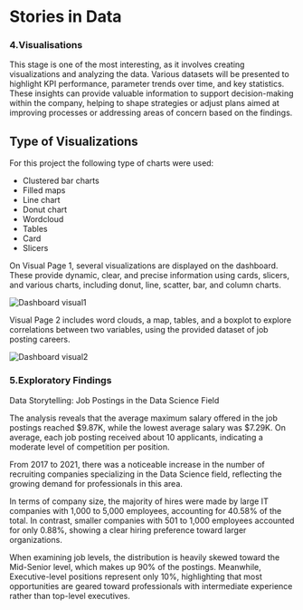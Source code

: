 # Stories in Data

### 4.Visualisations
This stage is one of the most interesting, as it involves creating visualizations and analyzing the data. Various datasets will be presented to highlight KPI performance, parameter trends over time, and key statistics. These insights can provide valuable information to support decision-making within the company, helping to shape strategies or adjust plans aimed at improving processes or addressing areas of concern based on the findings. 

## Type of Visualizations

For this project the following type of charts were used: 
- Clustered bar charts
- Filled maps
- Line chart
- Donut chart
- Wordcloud
- Tables
- Card
- Slicers

  

On Visual Page 1, several visualizations are displayed on the dashboard. These provide dynamic, clear, and precise information using cards, slicers, and various charts, including donut, line, scatter, bar, and column charts.


![Dashboard visual1](https://github.com/user-attachments/assets/37e9edff-ac4e-4451-a97a-113e6eb1f455)





Visual Page 2 includes word clouds, a map, tables, and a boxplot to explore correlations between two variables, using the provided dataset of job posting careers. 





![Dashboard visual2](https://github.com/user-attachments/assets/cad2eed0-82bd-4146-b1e4-90f0807ac160)












### 5.Exploratory Findings 


Data Storytelling: Job Postings in the Data Science Field

The analysis reveals that the average maximum salary offered in the job postings reached $9.87K, while the lowest average salary was $7.29K. On average, each job posting received about 10 applicants, indicating a moderate level of competition per position.

From 2017 to 2021, there was a noticeable increase in the number of recruiting companies specializing in the Data Science field, reflecting the growing demand for professionals in this area.

In terms of company size, the majority of hires were made by large IT companies with 1,000 to 5,000 employees, accounting for 40.58% of the total. In contrast, smaller companies with 501 to 1,000 employees accounted for only 0.88%, showing a clear hiring preference toward larger organizations.

When examining job levels, the distribution is heavily skewed toward the Mid-Senior level, which makes up 90% of the postings. Meanwhile, Executive-level positions represent only 10%, highlighting that most opportunities are geared toward professionals with intermediate experience rather than top-level executives.



















